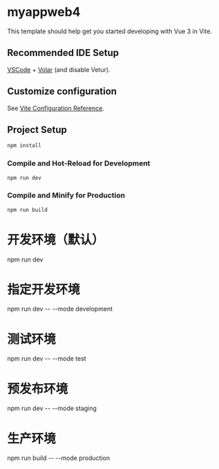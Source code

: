 # myappweb4

This template should help get you started developing with Vue 3 in Vite.

## Recommended IDE Setup

[VSCode](https://code.visualstudio.com/) + [Volar](https://marketplace.visualstudio.com/items?itemName=Vue.volar) (and disable Vetur).

## Customize configuration

See [Vite Configuration Reference](https://vite.dev/config/).

## Project Setup

```sh
npm install
```

### Compile and Hot-Reload for Development

```sh
npm run dev
```

### Compile and Minify for Production

```sh
npm run build
```



# 开发环境（默认）
npm run dev

# 指定开发环境
npm run dev -- --mode development

# 测试环境
npm run dev -- --mode test

# 预发布环境  
npm run dev -- --mode staging

# 生产环境
npm run build -- --mode production